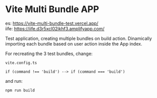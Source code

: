 # Vite Multi Bundle APP

es: https://vite-multi-bundle-test.vercel.app/ <br>
iife: https://iife.d3r5xcl02ikhf3.amplifyapp.com/

Test application, creating multiple bundles on build action. Dinamically importing each bundle based on user action inside the App index.

For recreating the 3 test bundles, change:

```
vite.config.ts

if (command !== 'build') --> if (command === 'build')
```

and run:
```
npm run build
```
